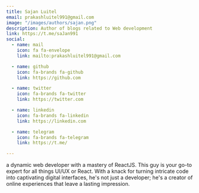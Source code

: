 ```yaml
---
title: Sajan Luitel
email: prakashluitel991@gmail.com
image: "/images/authors/sajan.png"
description: Author of blogs related to Web development
link: https://t.me/saJan991
social:
  - name: mail
    icon: fa fa-envelope
    link: mailto:prakashluitel991@gmail.com

  - name: github
    icon: fa-brands fa-github
    link: https://github.com

  - name: twitter
    icon: fa-brands fa-twitter
    link: https://twitter.com

  - name: linkedin
    icon: fa-brands fa-linkedin
    link: https://linkedin.com

  - name: telegram
    icon: fa-brands fa-telegram
    link: https://t.me/

---
```


a dynamic web developer with a mastery of ReactJS. This guy is your go-to expert for all things UI/UX or React. With a knack for turning intricate code into captivating digital interfaces, he's not just a developer; he's a creator of online experiences that leave a lasting impression.

